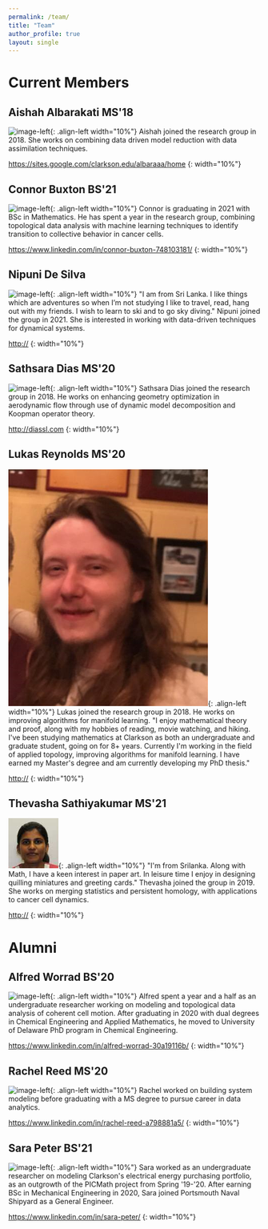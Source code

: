 ```yaml
---
permalink: /team/
title: "Team"
author_profile: true
layout: single
---
```


# Current Members

## Aishah Albarakati MS'18
![image-left](/images/profile.png){: .align-left width="10%"} Aishah joined the research group in 2018. She works on combining data driven model reduction with data assimilation techniques.

<https://sites.google.com/clarkson.edu/albaraaa/home>
{: width="10%"}

## Connor Buxton BS'21
![image-left](/images/profile.png){: .align-left width="10%"} Connor is graduating in 2021 with BSc in Mathematics. He has spent a year in the research group, combining topological data analysis with machine learning techniques to identify transition to collective behavior in cancer cells.

<https://www.linkedin.com/in/connor-buxton-748103181/>
{: width="10%"}

## Nipuni De Silva
![image-left](/images/profile.png){: .align-left width="10%"} "I am from Sri Lanka. I like things which are adventures so when I’m not studying I like to travel, read, hang out with my friends. I wish to learn to ski and to go sky diving." Nipuni joined the group in 2021. She is interested in working with data-driven techniques for dynamical systems.

<http://>
{: width="10%"}

## Sathsara Dias MS'20
![image-left](/images/profile.png){: .align-left width="10%"} Sathsara Dias joined the research group in 2018. He works on enhancing geometry optimization in aerodynamic flow through use of dynamic model decomposition and Koopman operator theory.

<http://diassl.com>
{: width="10%"}

## Lukas Reynolds MS'20
![image-left](/images/lukas.png){: .align-left width="10%"} Lukas joined the research group in 2018. He works on improving algorithms for manifold learning. "I enjoy mathematical theory and proof, along with my hobbies of reading, movie watching, and hiking. I've been studying mathematics at Clarkson as both an undergraduate and graduate student, going on for 8+ years. Currently I'm working in the field of applied topology, improving algorithms for manifold learning. I have earned my Master's degree and am currently developing my PhD thesis."

<http://>
{: width="10%"}


## Thevasha Sathiyakumar MS'21
![image-left](/images/thevasha.jpg){: .align-left width="10%"} "I'm from Srilanka. Along with Math, I have a keen interest in paper art. In leisure time I enjoy in designing quilling miniatures and greeting cards." Thevasha joined the group in 2019. She works on merging statistics and persistent homology, with applications to cancer cell dynamics.

<http://>
{: width="10%"}


# Alumni

## Alfred Worrad BS'20
![image-left](/images/profile.png){: .align-left width="10%"} Alfred spent a year and a half as an undergraduate researcher working on modeling and topological data analysis of coherent cell motion. After graduating in 2020 with dual degrees in Chemical Engineering and Applied Mathematics, he moved to University of Delaware PhD program in Chemical Engineering.

<https://www.linkedin.com/in/alfred-worrad-30a19116b/>
{: width="10%"}

## Rachel Reed MS'20
![image-left](/images/profile.png){: .align-left width="10%"} Rachel worked on building system modeling before graduating with a MS degree to pursue career in data analytics.

<https://www.linkedin.com/in/rachel-reed-a798881a5/>
{: width="10%"}

## Sara Peter BS'21
![image-left](/images/profile.png){: .align-left width="10%"} Sara worked as an undergraduate researcher on modeling Clarkson's electrical energy purchasing portfolio, as an outgrowth of the PICMath project from Spring '19-'20. After earning BSc in Mechanical Engineering in 2020, Sara joined Portsmouth Naval Shipyard as a General Engineer.

<https://www.linkedin.com/in/sara-peter/>
{: width="10%"}
